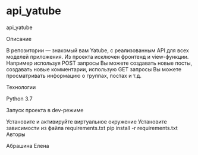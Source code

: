 # api_yatube
api_yatube



Описание

В репозитории — знакомый вам Yatube, с реализованным API для всех моделей приложения. Из проекта исключен фронтенд и view-функции. Например используя POST запросы Вы можете создавать новые посты, создавать новые комментарии, использую GET запросы Вы можете просматривать информацию о группах, постах и т.д.

Технологии

Python 3.7

Запуск проекта в dev-режиме

Установите и активируйте виртуальное окружение
Установите зависимости из файла requirements.txt
pip install -r requirements.txt
Авторы

Абрашина Елена
